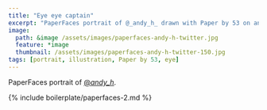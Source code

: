 ```yaml
---
title: "Eye eye captain"
excerpt: "PaperFaces portrait of @_andy_h_ drawn with Paper by 53 on an iPad."
image: 
  path: &image /assets/images/paperfaces-andy-h-twitter.jpg 
  feature: *image
  thumbnail: /assets/images/paperfaces-andy-h-twitter-150.jpg
tags: [portrait, illustration, Paper by 53, eye]
---
```


PaperFaces portrait of [@_andy_h_](http://twitter.com/_andy_h_).

{% include boilerplate/paperfaces-2.md %}
